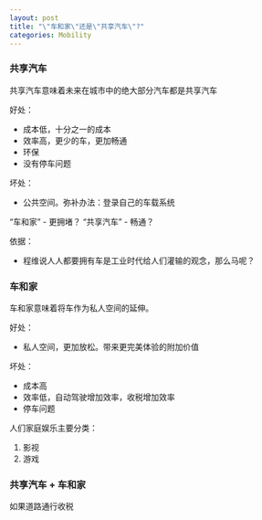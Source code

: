 ```yaml
---
layout: post
title: "\"车和家\"还是\"共享汽车\"?"
categories: Mobility
---
```

### 共享汽车

共享汽车意味着未来在城市中的绝大部分汽车都是共享汽车

好处：
- 成本低，十分之一的成本
- 效率高，更少的车，更加畅通
- 环保
- 没有停车问题

坏处：
- 公共空间。弥补办法：登录自己的车载系统

“车和家” - 更拥堵？
“共享汽车” - 畅通？

依据：
- 程维说人人都要拥有车是工业时代给人们灌输的观念，那么马呢？

### 车和家

车和家意味着将车作为私人空间的延伸。

好处：
- 私人空间，更加放松。带来更完美体验的附加价值

坏处：
- 成本高
- 效率低，自动驾驶增加效率，收税增加效率
- 停车问题

人们家庭娱乐主要分类：
1. 影视
2. 游戏

### 共享汽车 + 车和家

如果道路通行收税